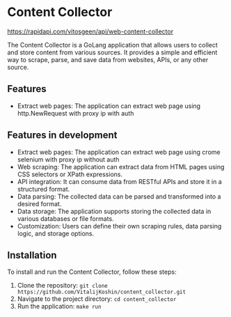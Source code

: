 # Content Collector
https://rapidapi.com/vitosgeen/api/web-content-collector

The Content Collector is a GoLang application that allows users to collect and store content from various sources. It provides a simple and efficient way to scrape, parse, and save data from websites, APIs, or any other source.

## Features
- Extract web pages: The application can extract web page using http.NewRequest with proxy ip with auth

## Features in development
- Extract web pages: The application can extract web page using crome selenium with proxy ip without auth
- Web scraping: The application can extract data from HTML pages using CSS selectors or XPath expressions.
- API integration: It can consume data from RESTful APIs and store it in a structured format.
- Data parsing: The collected data can be parsed and transformed into a desired format.
- Data storage: The application supports storing the collected data in various databases or file formats.
- Customization: Users can define their own scraping rules, data parsing logic, and storage options.


## Installation

To install and run the Content Collector, follow these steps:

1. Clone the repository: `git clone https://github.com/VitalijKoshin/content_collector.git`
2. Navigate to the project directory: `cd content_collector`
3. Run the application: `make run`
